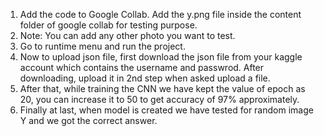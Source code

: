 1) Add the code to Google Collab. Add the y.png file inside the content folder of google collab for testing purpose. 
2) Note: You can add any other photo you want to test.
3) Go to runtime menu and run the project.
4) Now to upload json file, first download the json file from your kaggle account which contains the username and passwrod. After downloading, upload it in 2nd step when asked upload a file.
5) After that, while training the CNN we have kept the value of epoch as 20, you can increase it to 50 to get accuracy of 97% approximately.
6) Finally at last, when model is created we have tested for random image Y and we got the correct answer. 
